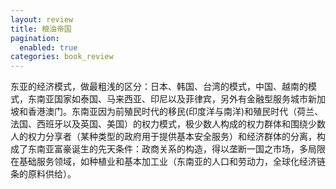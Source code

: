 ```yaml
---
layout: review
title: 粮油帝国
pagination:
  enabled: true
categories: book_review
---
```

东亚的经济模式，做最粗浅的区分：日本、韩国、台湾的模式，中国、越南的模式，东南亚国家如泰国、马来西亚、印尼以及菲律宾，另外有金融型服务城市新加坡和香港澳门。东南亚因为前殖民时代的移民(印度洋与南洋)和殖民时代（荷兰、法国、西班牙以及英国、美国）的权力模式，极少数人构成的权力群体和围绕少数人的权力分享者（某种类型的政府用于提供基本安全服务）和经济群体的分离，构成了东南亚富豪诞生的先天条件：政商关系的构造，得以垄断一国之市场，多局限在基础服务领域，如种植业和基本加工业（东南亚的人口和劳动力，全球化经济链条的原料供给）。

